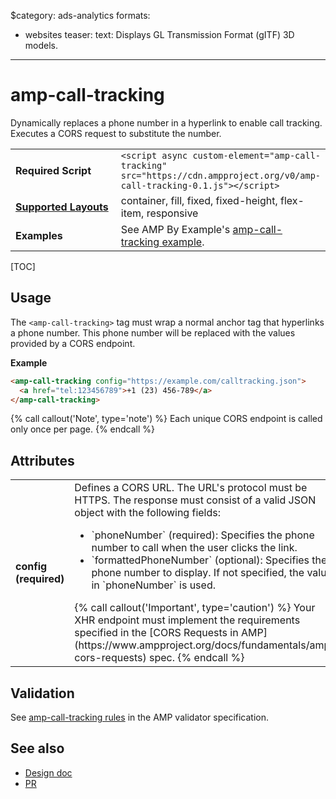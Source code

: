 $category: ads-analytics
formats:
  - websites
teaser:
  text: Displays GL Transmission Format (gITF) 3D models.
---
<!---
Copyright 2017 The AMP HTML Authors. All Rights Reserved.

Licensed under the Apache License, Version 2.0 (the "License");
you may not use this file except in compliance with the License.
You may obtain a copy of the License at

      http://www.apache.org/licenses/LICENSE-2.0

Unless required by applicable law or agreed to in writing, software
distributed under the License is distributed on an "AS-IS" BASIS,
WITHOUT WARRANTIES OR CONDITIONS OF ANY KIND, either express or implied.
See the License for the specific language governing permissions and
limitations under the License.
-->

# amp-call-tracking

Dynamically replaces a phone number in a hyperlink to enable call
tracking. Executes a CORS request to substitute the number.

<table>
  <tr>
    <td width="40%"><strong>Required Script</strong></td>
    <td><code>&lt;script async custom-element="amp-call-tracking" src="https://cdn.ampproject.org/v0/amp-call-tracking-0.1.js">&lt;/script></code></td>
  </tr>
  <tr>
    <td class="col-fourty"><strong><a href="https://www.ampproject.org/docs/guides/responsive/control_layout.html">Supported Layouts</a></strong></td>
    <td>container, fill, fixed, fixed-height, flex-item, responsive</td>
  </tr>
  <tr>
    <td><strong>Examples</strong></td>
    <td>See AMP By Example's <a href="https://ampbyexample.com/components/amp-call-tracking/">amp-call-tracking example</a>.</td>
  </tr>
</table>

[TOC]

## Usage

The `<amp-call-tracking>` tag must wrap a normal anchor tag that hyperlinks a
phone number. This phone number will be replaced with the values provided
by a CORS endpoint.

**Example**

```html
<amp-call-tracking config="https://example.com/calltracking.json">
  <a href="tel:123456789">+1 (23) 456-789</a>
</amp-call-tracking>
```
{% call callout('Note', type='note') %}
Each unique CORS endpoint is called only once per page.
{% endcall %}

## Attributes
<table class="ad-m-table-listing">
  <tr>
    <td width="40%"><strong>config (required)</strong></td>
    <td>
    Defines a CORS URL. The URL's protocol must be HTTPS. The response must consist
    of a valid JSON object with the following fields:
    <ul>
        <li>`phoneNumber` (required): Specifies the phone number to call when the user clicks the link.</li>
        <li>`formattedPhoneNumber` (optional): Specifies the phone number to display. If not specified, the value in `phoneNumber` is used.</li>
    </ul>
    {% call callout('Important', type='caution') %}
    Your XHR endpoint must implement the requirements specified in the [CORS Requests in AMP](https://www.ampproject.org/docs/fundamentals/amp-cors-requests) spec.
    {% endcall %}
    </td>
  </tr>
</table>

## Validation

See [amp-call-tracking rules](https://github.com/ampproject/amphtml/blob/master/extensions/amp-call-tracking/validator-amp-call-tracking.protoascii) in the AMP validator specification.

## See also

- [Design doc](https://docs.google.com/document/d/1UDMYv0f2R9CvMUSBQhxjtkSnC4984t9dJeqwm_8WiAM/edit#heading=h.zha4avn54it8)
- [PR](https://github.com/ampproject/amphtml/pull/7493)
